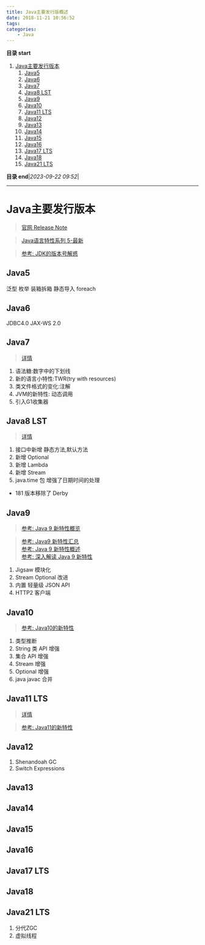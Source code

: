 ```yaml
---
title: Java主要发行版概述
date: 2018-11-21 10:56:52
tags: 
categories: 
    - Java
---
```


**目录 start**

1. [Java主要发行版本](#java主要发行版本)
    1. [Java5](#java5)
    1. [Java6](#java6)
    1. [Java7](#java7)
    1. [Java8 LST](#java8-lst)
    1. [Java9](#java9)
    1. [Java10](#java10)
    1. [Java11 LTS](#java11-lts)
    1. [Java12](#java12)
    1. [Java13](#java13)
    1. [Java14](#java14)
    1. [Java15](#java15)
    1. [Java16](#java16)
    1. [Java17 LTS](#java17-lts)
    1. [Java18](#java18)
    1. [Java21 LTS](#java21-lts)

**目录 end**|_2023-09-22 09:52_|
****************************************
# Java主要发行版本
> [官网 Release Note](http://www.oracle.com/technetwork/java/javase/jdk-relnotes-index-2162236.html)

> [Java语言特性系列 5-最新](https://segmentfault.com/a/1190000004417288)

> [参考: JDK的版本号解惑](https://blog.csdn.net/bisal/article/details/118947676)  

## Java5
泛型 枚举 装箱拆箱 静态导入 foreach

## Java6 
JDBC4.0  JAX-WS 2.0

## Java7
> [详情](/Java/AdvancedLearning/Release/Java7.md)

1. 语法糖:数字中的下划线
1. 新的语言小特性:TWR(try with resources)
1. 类文件格式的变化:注解
1. JVM的新特性: 动态调用
1. 引入G1收集器

## Java8 LST
> [详情](/Java/AdvancedLearning/Release/Java8.md)

1. 接口中新增 静态方法,默认方法
1. 新增 Optional
1. 新增 Lambda
1. 新增 Stream
1. java.time 包 增强了日期时间的处理

- 181 版本移除了 Derby 

## Java9
> [参考: Java 9 新特性概览 ](http://www.runoob.com/java/java9-new-features.html)

> [参考: Java9 新特性汇总](http://www.infoq.com/cn/news/2014/09/java9)  
> [参考: Java 9 新特性概述](https://www.ibm.com/developerworks/cn/java/the-new-features-of-Java-9/index.html)  
> [参考: 深入解读 Java 9 新特性 ](https://mp.weixin.qq.com/s?__biz=MzAwMDU1MTE1OQ==&mid=2653549131&idx=1&sn=77997b94cc91fb7cbead6b7888f26474&chksm=813a63d3b64deac5506a5c0080718eb759720ec17538223af71b865f260428cc7c644d2d97de&scene=21#wechat_redirect)  

1. Jigsaw 模块化
1. Stream Optional 改进
1. 内置 轻量级 JSON API
1. HTTP2 客户端

## Java10 
> [参考: Java10的新特性](https://segmentfault.com/a/1190000014076481)

1. 类型推断
1. String 类 API 增强
1. 集合 API 增强
1. Stream 增强
1. Optional 增强
1. java javac 合并

## Java11 LTS
> [详情](/Java/AdvancedLearning/Release/Java11.md)

> [参考: Java11的新特性](https://segmentfault.com/a/1190000016527932#articleHeader5)


## Java12 
1. Shenandoah GC
1. Switch Expressions

## Java13 

## Java14

## Java15 

## Java16 

## Java17 LTS

## Java18

## Java21 LTS
1. 分代ZGC
1. 虚拟线程
